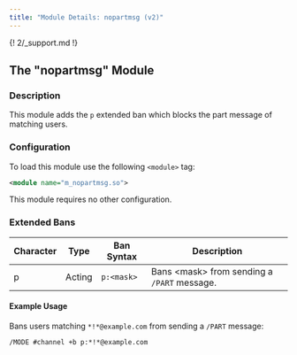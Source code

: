 ```yaml
---
title: "Module Details: nopartmsg (v2)"
---
```


{! 2/_support.md !}

## The "nopartmsg" Module

### Description

This module adds the `p` extended ban which blocks the part message of matching users.

### Configuration

To load this module use the following `<module>` tag:

```xml
<module name="m_nopartmsg.so">
```

This module requires no other configuration.

### Extended Bans

Character | Type   | Ban Syntax | Description
--------- | ------ | ---------- | -----------
p         | Acting | `p:<mask>` | Bans &lt;mask&gt; from sending a `/PART` message.

#### Example Usage

Bans users matching `*!*@example.com` from sending a `/PART` message:

```plaintext
/MODE #channel +b p:*!*@example.com
```

